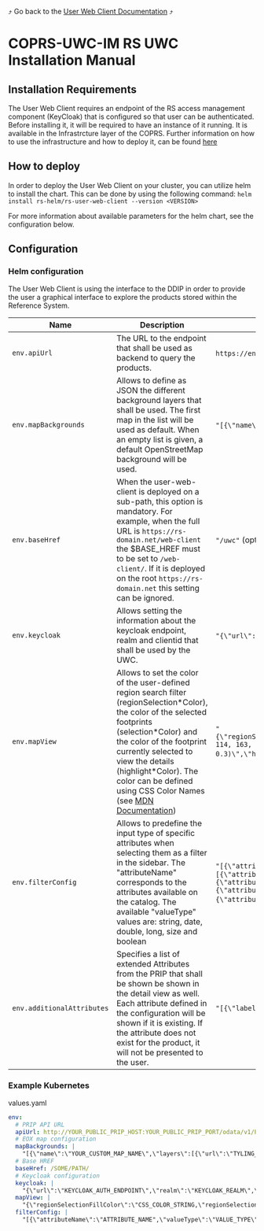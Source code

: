 :arrow_heading_up: Go back to the [User Web Client Documentation](../README.md) :arrow_heading_up:

# COPRS-UWC-IM RS UWC Installation Manual

## Installation Requirements

The User Web Client requires an endpoint of the RS access management component (KeyCloak) that is configured so that user can be authenticated. Before installing it, it will be required to have an instance of it running. It is available in the Infrastrcture layer of the COPRS. Further information on how to use the infrastructure and how to deploy it, can be found [here](https://github.com/COPRS/infrastructure)

## How to deploy

In order to deploy the User Web Client on your cluster, you can utilize helm to install the chart. This can be done by using the following command:
`helm install rs-helm/rs-user-web-client --version <VERSION>`

For more information about available parameters for the helm chart, see the configuration below.

## Configuration

### Helm configuration

The User Web Client is using the interface to the DDIP in order to provide the user a graphical interface to explore the products stored within the Reference System.

| Name                 | Description                                                                                                                                                                                                                                                                                                                                                                            | Value Example                                                                                                                                                                                                                                                                                                                                                                                                                                                                                                                                |
| -------------------- | -------------------------------------------------------------------------------------------------------------------------------------------------------------------------------------------------------------------------------------------------------------------------------------------------------------------------------------------------------------------------------------- | -------------------------------------------------------------------------------------------------------------------------------------------------------------------------------------------------------------------------------------------------------------------------------------------------------------------------------------------------------------------------------------------------------------------------------------------------------------------------------------------------------------------------------------------- |
| `env.apiUrl`         | The URL to the endpoint that shall be used as backend to query the products.                                                                                                                                                                                                                                                                                                           | `https://endpoint.server/prip/odata/v1/Products` (mandatory)                                                                                                                                                                                                                                                                                                                                                                                                                                                                                 |
| `env.mapBackgrounds` | Allows to define as JSON the different background layers that shall be used. The first map in the list will be used as default. When an empty list is given, a default OpenStreetMap background will be used.                                                                                                                                                                          | `"[{\"name\":\"Terrain + Overlay\",\"layers\":[{\"url\":\"https://tiles.esa.maps.eox.at/wms\",\"layerName\":\"terrain_3857\"}]}]"` (mandatory)                                                                                                                                                                                                                                                                                                                                                                                               |
| `env.baseHref`       | When the user-web-client is deployed on a sub-path, this option is mandatory. For example, when the full URL is `https://rs-domain.net/web-client` the $BASE_HREF must to be set to `/web-client/`. If it is deployed on the root `https://rs-domain.net` this setting can be ignored.                                                                                                 | `"/uwc"` (optional, default: `"/"`)                                                                                                                                                                                                                                                                                                                                                                                                                                                                                                          |
| `env.keycloak`       | Allows setting the information about the keycloak endpoint, realm and clientid that shall be used by the UWC.                                                                                                                                                                                                                                                                          | `"{\"url\":\"http://keycloack-server:8080/auth\",\"realm\":\"master\",\"clientId\": \"user-web-client\"}"` (mandatory)                                                                                                                                                                                                                                                                                                                                                                                                                       |
| `env.mapView`        | Allows to set the color of the user-defined region search filter (regionSelection\*Color), the color of the selected footprints (selection\*Color) and the color of the footprint currently selected to view the details (highlight\*Color). The color can be defined using CSS Color Names (see [MDN Documentation](https://developer.mozilla.org/en-US/docs/Web/CSS/color#examples)) | `"{\"regionSelectionFillColor\":\"rgba(255,155,51,0.3)\",\"regionSelectionStrokeColor\":\"rgba(255,155,51,0.6)\",\"selectionFillColor\":\"rgba(0, 114, 163, 0.3)\",\"selectionStrokeColor\":\"rgba(0, 114, 163, 0.6)\",\"highlightFillColor\":\"rgba(50, 211, 63, 0.3)\",\"highlightStrokeColor\":\"rgba(50, 211, 63, 0.8)\"}"` (mandatory)                                                                                                                                                                                                  |
| `env.filterConfig`   | Allows to predefine the input type of specific attributes when selecting them as a filter in the sidebar. The "attributeName" corresponds to the attributes available on the catalog. The available "valueType" values are: string, date, double, long, size and boolean                                                                                                                     | `"[{\"attributeName\":\"PublicationDate\",\"valueType\":\"date\"}]"` (optional, default:`"[{\"attributeName\":\"PublicationDate\",\"valueType\":\"date\"},{\"attributeName\":\"EvictionDate\",\"valueType\":\"date\"},{\"attributeName\":\"ContentDate/Start\",\"valueType\":\"date\"},{\"attributeName\":\"ContentDate/End\",\"valueType\":\"date\"},{\"attributeName\":\"ContentLength\",\"valueType\":\"size\"},{\"attributeName\":\"Name\",\"valueType\":\"string\"},{\"attributeName\":\"ProductType\",\"valueType\":\"string\"}]"`) |
| `env.additionalAttributes`   | Specifies a list of extended Attributes from the PRIP that shall be shown be shown in the detail view as well. Each attribute defined in the configuration will be shown if it is existing. If the attribute does not exist for the product, it will not be presented to the user. | `"[{\"label\":\"Orbit Number\", \"value\": \"orbitNumber\""}]"` |

### Example Kubernetes

values.yaml

```yaml
env:
  # PRIP API URL
  apiUrl: http://YOUR_PUBLIC_PRIP_HOST:YOUR_PUBLIC_PRIP_PORT/odata/v1/Products
  # EOX map configuration
  mapBackgrounds: |
    "[{\"name\":\"YOUR_CUSTOM_MAP_NAME\",\"layers\":[{\"url\":\"TYLING_SERVER_BACKEND_URL\",\"layerName\":\"CHOSEN_TYLING_LAYER\"}]}]"
  # Base HREF
  baseHref: /SOME/PATH/
  # Keycloak configuration
  keycloak: |
    "{\"url\":\"KEYCLOAK_AUTH_ENDPOINT\",\"realm\":\"KEYCLOAK_REALM\",\"clientId\": \"CLIENT_ID\"}
  mapView: |
    "{\"regionSelectionFillColor\":\"CSS_COLOR_STRING,\"regionSelectionStrokeColor\":\"CSS_COLOR_STRING,\"selectionFillColor\":\"CSS_COLOR_STRING\",\"selectionStrokeColor\":\"CSS_COLOR_STRING\",\"highlightFillColor\":\"CSS_COLOR_STRING\",\"highlightStrokeColor\":\"CSS_COLOR_STRING\"}"
  filterConfig: |
    "[{\"attributeName\":\"ATTRIBUTE_NAME",\"valueType\":\"VALUE_TYPE\"}]"
```
